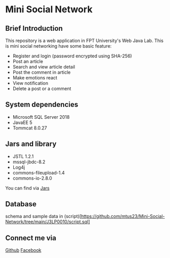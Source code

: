 # Mini Social Network
## Brief Introduction
This repository is a web application in FPT University's Web Java Lab.
This is mini social networking have some basic feature:
* Register and login (password encrypted using SHA-256)
* Post an article
* Search and view article detail
* Post the comment in article
* Make emotions react
* View notification
* Delete a post or a comment

## System dependencies
* Microsoft SQL Server 2018
* JavaEE 5
* Tommcat 8.0.27

## Jars and library
* JSTL 1.2.1
* mssql-jbdc-8.2
* Log4j
* commons-fileupload-1.4
* commons-io-2.8.0

You can find via [Jars](https://github.com/mtus23/Mini-Social-Network/tree/main/J3LP0010/jars)

## Database
schema and sample data in (script)[https://github.com/mtus23/Mini-Social-Network/tree/main/J3LP0010/script.sql]

## Connect me via
[Github](https://github.com/mtus23)
[Facebook](https://www.facebook.com/minhtu.nguyenhoang.1)
